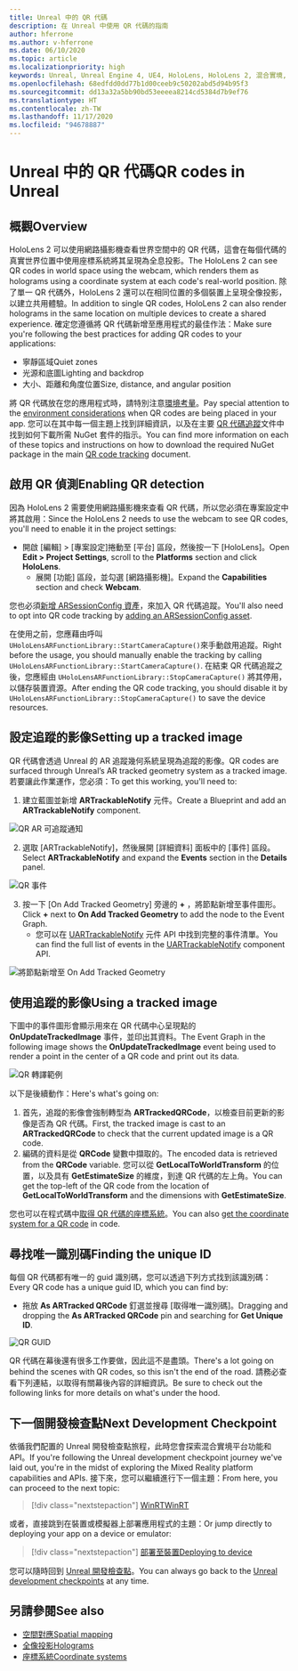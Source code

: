 ```yaml
---
title: Unreal 中的 QR 代碼
description: 在 Unreal 中使用 QR 代碼的指南
author: hferrone
ms.author: v-hferrone
ms.date: 06/10/2020
ms.topic: article
ms.localizationpriority: high
keywords: Unreal, Unreal Engine 4, UE4, HoloLens, HoloLens 2, 混合實境, 開發, 功能, 文件, 指南, 全像投影, qr 代碼, 混合實境頭戴式裝置, windows 混合實境頭戴式裝置, 虛擬實境頭戴式裝置
ms.openlocfilehash: 68edfdd0dd77b1d00ceeb9c50202abd5d94b95f3
ms.sourcegitcommit: dd13a32a5bb90bd53eeeea8214cd5384d7b9ef76
ms.translationtype: HT
ms.contentlocale: zh-TW
ms.lasthandoff: 11/17/2020
ms.locfileid: "94678887"
---
```

# <a name="qr-codes-in-unreal"></a><span data-ttu-id="a0f39-104">Unreal 中的 QR 代碼</span><span class="sxs-lookup"><span data-stu-id="a0f39-104">QR codes in Unreal</span></span>

## <a name="overview"></a><span data-ttu-id="a0f39-105">概觀</span><span class="sxs-lookup"><span data-stu-id="a0f39-105">Overview</span></span>

<span data-ttu-id="a0f39-106">HoloLens 2 可以使用網路攝影機查看世界空間中的 QR 代碼，這會在每個代碼的真實世界位置中使用座標系統將其呈現為全息投影。</span><span class="sxs-lookup"><span data-stu-id="a0f39-106">The HoloLens 2 can see QR codes in world space using the webcam, which renders them as holograms using a coordinate system at each code's real-world position.</span></span>  <span data-ttu-id="a0f39-107">除了單一 QR 代碼外，HoloLens 2 還可以在相同位置的多個裝置上呈現全像投影，以建立共用體驗。</span><span class="sxs-lookup"><span data-stu-id="a0f39-107">In addition to single QR codes, HoloLens 2 can also render holograms in the same location on multiple devices to create a shared experience.</span></span> <span data-ttu-id="a0f39-108">確定您遵循將 QR 代碼新增至應用程式的最佳作法：</span><span class="sxs-lookup"><span data-stu-id="a0f39-108">Make sure you're following the best practices for adding QR codes to your applications:</span></span>

- <span data-ttu-id="a0f39-109">寧靜區域</span><span class="sxs-lookup"><span data-stu-id="a0f39-109">Quiet zones</span></span>
- <span data-ttu-id="a0f39-110">光源和底圖</span><span class="sxs-lookup"><span data-stu-id="a0f39-110">Lighting and backdrop</span></span>
- <span data-ttu-id="a0f39-111">大小、距離和角度位置</span><span class="sxs-lookup"><span data-stu-id="a0f39-111">Size, distance, and angular position</span></span>

<span data-ttu-id="a0f39-112">將 QR 代碼放在您的應用程式時，請特別注意[環境考量](../../environment-considerations-for-hololens.md)。</span><span class="sxs-lookup"><span data-stu-id="a0f39-112">Pay special attention to the [environment considerations](../../environment-considerations-for-hololens.md) when QR codes are being placed in your app.</span></span> <span data-ttu-id="a0f39-113">您可以在其中每一個主題上找到詳細資訊，以及在主要 [QR 代碼追蹤](../platform-capabilities-and-apis/qr-code-tracking.md)文件中找到如何下載所需 NuGet 套件的指示。</span><span class="sxs-lookup"><span data-stu-id="a0f39-113">You can find more information on each of these topics and instructions on how to download the required NuGet package in the main [QR code tracking](../platform-capabilities-and-apis/qr-code-tracking.md) document.</span></span>

## <a name="enabling-qr-detection"></a><span data-ttu-id="a0f39-114">啟用 QR 偵測</span><span class="sxs-lookup"><span data-stu-id="a0f39-114">Enabling QR detection</span></span>
<span data-ttu-id="a0f39-115">因為 HoloLens 2 需要使用網路攝影機來查看 QR 代碼，所以您必須在專案設定中將其啟用：</span><span class="sxs-lookup"><span data-stu-id="a0f39-115">Since the HoloLens 2 needs to use the webcam to see QR codes, you'll need to enable it in the project settings:</span></span>
- <span data-ttu-id="a0f39-116">開啟 [編輯] > [專案設定]捲動至 [平台] 區段，然後按一下 [HoloLens]。</span><span class="sxs-lookup"><span data-stu-id="a0f39-116">Open **Edit > Project Settings**, scroll to the **Platforms** section and click **HoloLens**.</span></span>
    + <span data-ttu-id="a0f39-117">展開 [功能] 區段，並勾選 [網路攝影機]。</span><span class="sxs-lookup"><span data-stu-id="a0f39-117">Expand the **Capabilities** section and check **Webcam**.</span></span>  

<span data-ttu-id="a0f39-118">您也必須[新增 ARSessionConfig 資產](https://docs.microsoft.com/windows/mixed-reality/unreal-uxt-ch3#adding-the-session-asset)，來加入 QR 代碼追蹤。</span><span class="sxs-lookup"><span data-stu-id="a0f39-118">You'll also need to opt into QR code tracking by [adding an ARSessionConfig asset](https://docs.microsoft.com/windows/mixed-reality/unreal-uxt-ch3#adding-the-session-asset).</span></span>

<span data-ttu-id="a0f39-119">在使用之前，您應藉由呼叫 `UHoloLensARFunctionLibrary::StartCameraCapture()`來手動啟用追蹤。</span><span class="sxs-lookup"><span data-stu-id="a0f39-119">Right before the usage, you should manually enable the tracking by calling `UHoloLensARFunctionLibrary::StartCameraCapture()`.</span></span> <span data-ttu-id="a0f39-120">在結束 QR 代碼追蹤之後，您應經由 `UHoloLensARFunctionLibrary::StopCameraCapture()` 將其停用，以儲存裝置資源。</span><span class="sxs-lookup"><span data-stu-id="a0f39-120">After ending the QR code tracking, you should disable it by `UHoloLensARFunctionLibrary::StopCameraCapture()` to save the device resources.</span></span>

## <a name="setting-up-a-tracked-image"></a><span data-ttu-id="a0f39-121">設定追蹤的影像</span><span class="sxs-lookup"><span data-stu-id="a0f39-121">Setting up a tracked image</span></span>

<span data-ttu-id="a0f39-122">QR 代碼會透過 Unreal 的 AR 追蹤幾何系統呈現為追蹤的影像。</span><span class="sxs-lookup"><span data-stu-id="a0f39-122">QR codes are surfaced through Unreal’s AR tracked geometry system as a tracked image.</span></span> <span data-ttu-id="a0f39-123">若要讓此作業運作，您必須：</span><span class="sxs-lookup"><span data-stu-id="a0f39-123">To get this working, you'll need to:</span></span>
1. <span data-ttu-id="a0f39-124">建立藍圖並新增 **ARTrackableNotify** 元件。</span><span class="sxs-lookup"><span data-stu-id="a0f39-124">Create a Blueprint and add an **ARTrackableNotify** component.</span></span>

![QR AR 可追蹤通知](images/unreal-spatialmapping-artrackablenotify.PNG)

2. <span data-ttu-id="a0f39-126">選取 [ARTrackableNotify]，然後展開 [詳細資料] 面板中的 [事件] 區段。</span><span class="sxs-lookup"><span data-stu-id="a0f39-126">Select **ARTrackableNotify** and expand the **Events** section in the **Details** panel.</span></span>

![QR 事件](images/unreal-spatialmapping-events.PNG)

3. <span data-ttu-id="a0f39-128">按一下 [On Add Tracked Geometry] 旁邊的 **+** ，將節點新增至事件圖形。</span><span class="sxs-lookup"><span data-stu-id="a0f39-128">Click **+** next to **On Add Tracked Geometry** to add the node to the Event Graph.</span></span>
    - <span data-ttu-id="a0f39-129">您可以在 [UARTrackableNotify](https://docs.unrealengine.com/API/Runtime/AugmentedReality/UARTrackableNotifyComponent/index.html) 元件 API 中找到完整的事件清單。</span><span class="sxs-lookup"><span data-stu-id="a0f39-129">You can find the full list of events in the [UARTrackableNotify](https://docs.unrealengine.com/API/Runtime/AugmentedReality/UARTrackableNotifyComponent/index.html) component API.</span></span>

![將節點新增至 On Add Tracked Geometry](images/unreal-qr-codes-tracked-geometry.png)

## <a name="using-a-tracked-image"></a><span data-ttu-id="a0f39-131">使用追蹤的影像</span><span class="sxs-lookup"><span data-stu-id="a0f39-131">Using a tracked image</span></span>
<span data-ttu-id="a0f39-132">下圖中的事件圖形會顯示用來在 QR 代碼中心呈現點的 **OnUpdateTrackedImage** 事件，並印出其資料。</span><span class="sxs-lookup"><span data-stu-id="a0f39-132">The Event Graph in the following image shows the **OnUpdateTrackedImage** event being used to render a point in the center of a QR code and print out its data.</span></span>

![QR 轉譯範例](images/unreal-qr-render.PNG)

<span data-ttu-id="a0f39-134">以下是後續動作：</span><span class="sxs-lookup"><span data-stu-id="a0f39-134">Here's what's going on:</span></span>
1. <span data-ttu-id="a0f39-135">首先，追蹤的影像會強制轉型為 **ARTrackedQRCode**，以檢查目前更新的影像是否為 QR 代碼。</span><span class="sxs-lookup"><span data-stu-id="a0f39-135">First, the tracked image is cast to an **ARTrackedQRCode** to check that the current updated image is a QR code.</span></span>  
2. <span data-ttu-id="a0f39-136">編碼的資料是從 **QRCode** 變數中擷取的。</span><span class="sxs-lookup"><span data-stu-id="a0f39-136">The encoded data is retrieved from the **QRCode** variable.</span></span> <span data-ttu-id="a0f39-137">您可以從 **GetLocalToWorldTransform** 的位置，以及具有 **GetEstimateSize** 的維度，到達 QR 代碼的左上角。</span><span class="sxs-lookup"><span data-stu-id="a0f39-137">You can get the top-left of the QR code from the location of **GetLocalToWorldTransform** and the dimensions with **GetEstimateSize**.</span></span>

<span data-ttu-id="a0f39-138">您也可以在程式碼中[取得 QR 代碼的座標系統](https://docs.microsoft.com/windows/mixed-reality/qr-code-tracking#getting-the-coordinate-system-for-a-qr-code)。</span><span class="sxs-lookup"><span data-stu-id="a0f39-138">You can also [get the coordinate system for a QR code](https://docs.microsoft.com/windows/mixed-reality/qr-code-tracking#getting-the-coordinate-system-for-a-qr-code) in code.</span></span>

## <a name="finding-the-unique-id"></a><span data-ttu-id="a0f39-139">尋找唯一識別碼</span><span class="sxs-lookup"><span data-stu-id="a0f39-139">Finding the unique ID</span></span>
<span data-ttu-id="a0f39-140">每個 QR 代碼都有唯一的 guid 識別碼，您可以透過下列方式找到該識別碼：</span><span class="sxs-lookup"><span data-stu-id="a0f39-140">Every QR code has a unique guid ID, which you can find by:</span></span>
- <span data-ttu-id="a0f39-141">拖放 **As ARTracked QRCode** 釘選並搜尋 [取得唯一識別碼]。</span><span class="sxs-lookup"><span data-stu-id="a0f39-141">Dragging and dropping the **As ARTracked QRCode**  pin and searching for **Get Unique ID**.</span></span>

![QR GUID](images/unreal-qr-guid.PNG)

<span data-ttu-id="a0f39-143">QR 代碼在幕後還有很多工作要做，因此這不是盡頭。</span><span class="sxs-lookup"><span data-stu-id="a0f39-143">There's a lot going on behind the scenes with QR codes, so this isn't the end of the road.</span></span> <span data-ttu-id="a0f39-144">請務必查看下列連結，以取得有關幕後內容的詳細資訊。</span><span class="sxs-lookup"><span data-stu-id="a0f39-144">Be sure to check out the following links for more details on what's under the hood.</span></span>

## <a name="next-development-checkpoint"></a><span data-ttu-id="a0f39-145">下一個開發檢查點</span><span class="sxs-lookup"><span data-stu-id="a0f39-145">Next Development Checkpoint</span></span>

<span data-ttu-id="a0f39-146">依循我們配置的 Unreal 開發檢查點旅程，此時您會探索混合實境平台功能和 API。</span><span class="sxs-lookup"><span data-stu-id="a0f39-146">If you're following the Unreal development checkpoint journey we've laid out, you're in the midst of exploring the Mixed Reality platform capabilities and APIs.</span></span> <span data-ttu-id="a0f39-147">接下來，您可以繼續進行下一個主題：</span><span class="sxs-lookup"><span data-stu-id="a0f39-147">From here, you can proceed to the next topic:</span></span>

> [!div class="nextstepaction"]
> [<span data-ttu-id="a0f39-148">WinRT</span><span class="sxs-lookup"><span data-stu-id="a0f39-148">WinRT</span></span>](unreal-winRT.md)

<span data-ttu-id="a0f39-149">或者，直接跳到在裝置或模擬器上部署應用程式的主題：</span><span class="sxs-lookup"><span data-stu-id="a0f39-149">Or jump directly to deploying your app on a device or emulator:</span></span>

> [!div class="nextstepaction"]
> [<span data-ttu-id="a0f39-150">部署至裝置</span><span class="sxs-lookup"><span data-stu-id="a0f39-150">Deploying to device</span></span>](unreal-deploying.md)

<span data-ttu-id="a0f39-151">您可以隨時回到 [Unreal 開發檢查點](unreal-development-overview.md#3-platform-capabilities-and-apis)。</span><span class="sxs-lookup"><span data-stu-id="a0f39-151">You can always go back to the [Unreal development checkpoints](unreal-development-overview.md#3-platform-capabilities-and-apis) at any time.</span></span>

## <a name="see-also"></a><span data-ttu-id="a0f39-152">另請參閱</span><span class="sxs-lookup"><span data-stu-id="a0f39-152">See also</span></span>
* [<span data-ttu-id="a0f39-153">空間對應</span><span class="sxs-lookup"><span data-stu-id="a0f39-153">Spatial mapping</span></span>](../../design/spatial-mapping.md)
* [<span data-ttu-id="a0f39-154">全像投影</span><span class="sxs-lookup"><span data-stu-id="a0f39-154">Holograms</span></span>](../../discover/hologram.md)
* [<span data-ttu-id="a0f39-155">座標系統</span><span class="sxs-lookup"><span data-stu-id="a0f39-155">Coordinate systems</span></span>](../../design/coordinate-systems.md)
